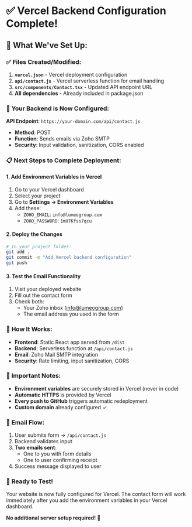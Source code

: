 # ✅ Vercel Backend Configuration Complete!

## 🎯 **What We've Set Up:**

### ✅ **Files Created/Modified:**
1. **`vercel.json`** - Vercel deployment configuration
2. **`api/contact.js`** - Vercel serverless function for email handling
3. **`src/components/Contact.tsx`** - Updated API endpoint URL
4. **All dependencies** - Already included in package.json

### 🚀 **Your Backend is Now Configured:**

**API Endpoint**: `https://your-domain.com/api/contact.js`
- **Method**: POST
- **Function**: Sends emails via Zoho SMTP
- **Security**: Input validation, sanitization, CORS enabled

### 📋 **Next Steps to Complete Deployment:**

#### **1. Add Environment Variables in Vercel**
1. Go to your Vercel dashboard
2. Select your project
3. Go to **Settings → Environment Variables**
4. Add these:
   - `ZOHO_EMAIL`: `info@lumeogroup.com`
   - `ZOHO_PASSWORD`: `1mU7Kfss7qcu`

#### **2. Deploy the Changes**
```bash
# In your project folder:
git add .
git commit -m "Add Vercel backend configuration"
git push
```

#### **3. Test the Email Functionality**
1. Visit your deployed website
2. Fill out the contact form
3. Check both:
   - Your Zoho inbox (info@lumeogroup.com)
   - The email address you used in the form

### 🔧 **How It Works:**
- **Frontend**: Static React app served from `/dist`
- **Backend**: Serverless function at `/api/contact.js`
- **Email**: Zoho Mail SMTP integration
- **Security**: Rate limiting, input sanitization, CORS

### 🚨 **Important Notes:**
- **Environment variables** are securely stored in Vercel (never in code)
- **Automatic HTTPS** is provided by Vercel
- **Every push to GitHub** triggers automatic redeployment
- **Custom domain** already configured ✓

### 📧 **Email Flow:**
1. User submits form → `/api/contact.js`
2. Backend validates input
3. **Two emails sent**:
   - One to you with form details
   - One to user confirming receipt
4. Success message displayed to user

### 🎯 **Ready to Test!**
Your website is now fully configured for Vercel. The contact form will work immediately after you add the environment variables in your Vercel dashboard.

**No additional server setup required!** 🎉

